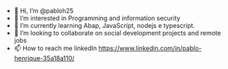 - 👋 Hi, I’m @pabloh25
- 👀 I’m interested in Programming and information security
- 🌱 I’m currently learning Abap, JavaScript, nodejs e typescript.
- 💞️ I’m looking to collaborate on social development projects and remote jobs
- 📫 How to reach me linkedIn https://www.linkedin.com/in/pablo-henrique-35a18a110/

<!---
pabloh25/pabloh25 is a ✨ special ✨ repository because its `README.md` (this file) appears on your GitHub profile.
You can click the Preview link to take a look at your changes.
--->
